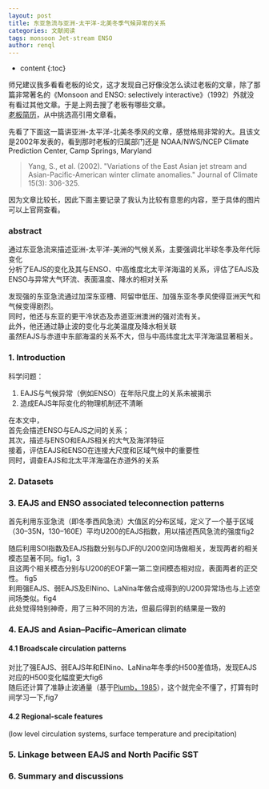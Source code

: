 ```yaml
---
layout: post
title: 东亚急流与亚洲-太平洋-北美冬季气候异常的关系
categories: 文献阅读
tags: monsoon Jet-stream ENSO
author: renql
---
```


* content
{:toc}

师兄建议我多看看老板的论文，这才发现自己好像没怎么读过老板的文章，除了那篇非常著名的《Monsoon and ENSO: selectively interactive》（1992）外就没有看过其他文章。于是上网去搜了老板有哪些文章。   
<a href="http://atmos.sysu.edu.cn/teacher/357" target="_blank">老板简历</a>，从中挑选高引用文章看。  

先看了下面这一篇讲亚洲-太平洋-北美冬季风的文章，感觉格局非常的大。且该文是2002年发表的，看到那时老板的归属部门还是 NOAA/NWS/NCEP Climate Prediction Center, Camp Springs, Maryland      
> Yang, S., et al. (2002). "Variations of the East Asian jet stream and Asian-Pacific-American winter climate anomalies." Journal of Climate 15(3): 306-325.

因为文章比较长，因此下面主要记录了我认为比较有意思的内容，至于具体的图片可以上官网查看。

### abstract ###
通过东亚急流来描述亚洲-太平洋-美洲的气候关系，主要强调北半球冬季及年代际变化   
分析了EAJS的变化及其与ENSO、中高维度北太平洋海温的关系，评估了EAJS及ENSO与异常大气环流、表面温度、降水的相对关系   

发现强的东亚急流通过加深东亚槽、阿留申低压、加强东亚冬季风使得亚洲天气和气候变得剧烈。   
同时，他还与东亚的更干冷状态及赤道亚洲澳洲的强对流有关。  
此外，他还通过静止波的变化与北美温度及降水相关联  
虽然EAJS与赤道中东部海温的关系不大，但与中高纬度北太平洋海温显著相关。  




### 1. Introduction   
科学问题：  
1. EAJS与气候异常（例如ENSO）在年际尺度上的关系未被揭示  
2. 造成EAJS年际变化的物理机制还不清晰  

在本文中，  
首先会描述ENSO与EAJS之间的关系；   
其次，描述与ENSO和EAJS相关的大气及海洋特征   
接着，评估EAJS和ENSO在连接大尺度和区域气候中的重要性  
同时，调查EAJS和北太平洋海温在赤道外的关系  

### 2. Datasets   
### 3. EAJS and ENSO associated teleconnection patterns  
首先利用东亚急流（即冬季西风急流）大值区的分布区域，定义了一个基于区域（30–35N，130–160E）平均U200的EAJS指数，用以描述西风急流的强度fig2   

随后利用SOI指数及EAJS指数分别与DJF的U200空间场做相关，发现两者的相关模态显著不同。fig1，3   
且这两个相关模态分别与U200的EOF第一第二空间模态相对应，表面两者的正交性。 fig5  
利用强EAJS、弱EAJS及EINino、LaNina年做合成得到的U200异常场也与上述空间场类似。fig4   
此处觉得特别神奇，用了三种不同的方法，但最后得到的结果是一致的

### 4. EAJS and Asian–Pacific–American climate   
#### 4.1 Broadscale circulation patterns      
对比了强EAJS、弱EAJS年和EINino、LaNina年冬季的H500差值场，发现EAJS对应的H500变化幅度更大fig6   
随后还计算了准静止波通量（基于<a href="https://journals.ametsoc.org/doi/pdf/10.1175/1520-0469%281985%29042%3C0217%3AOTTDPO%3E2.0.CO%3B2" target="_blank">Plumb，1985</a>），这个就完全不懂了，打算有时间学习一下,fig7   

#### 4.2 Regional-scale features 
(low level circulation systems, surface temperature and precipitation)   

### 5. Linkage between EAJS and North Pacific SST   

### 6. Summary and discussions
